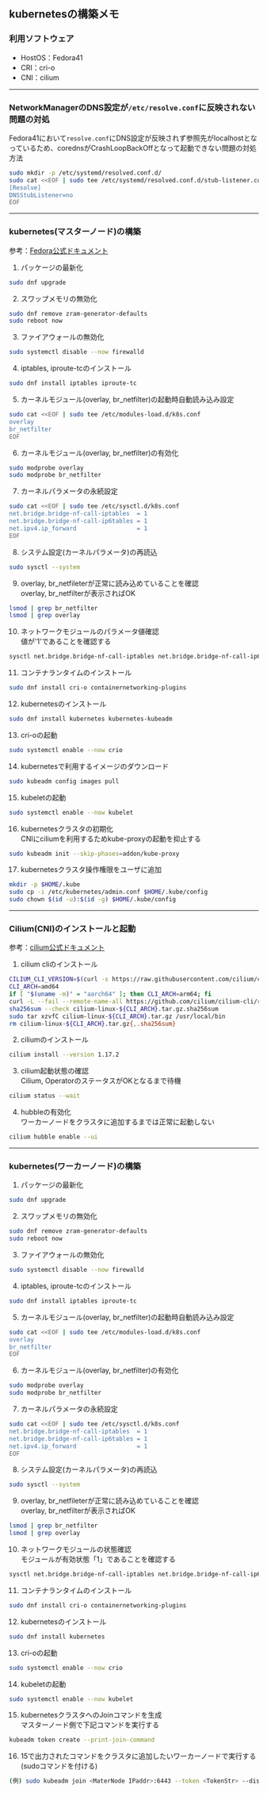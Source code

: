 ## kubernetesの構築メモ

### 利用ソフトウェア
- HostOS：Fedora41
- CRI：cri-o
- CNI：cilium

---
### NetworkManagerのDNS設定が`/etc/resolve.conf`に反映されない問題の対処
Fedora41において`resolve.conf`にDNS設定が反映されず参照先がlocalhostとなっているため、corednsがCrashLoopBackOffとなって起動できない問題の対処方法
```bash
sudo mkdir -p /etc/systemd/resolved.conf.d/
sudo cat <<EOF | sudo tee /etc/systemd/resolved.conf.d/stub-listener.conf
[Resolve]
DNSStubListener=no
EOF
```

---
### kubernetes(マスターノード)の構築
参考：[Fedora公式ドキュメント](https://docs.fedoraproject.org/en-US/quick-docs/using-kubernetes-kubeadm/)
1. パッケージの最新化
```bash
sudo dnf upgrade
```

2. スワップメモリの無効化
```bash
sudo dnf remove zram-generator-defaults
sudo reboot now
```

3. ファイアウォールの無効化
```bash
sudo systemctl disable --now firewalld
```

4. iptables, iproute-tcのインストール
```bash
sudo dnf install iptables iproute-tc
```

5. カーネルモジュール(overlay, br_netfilter)の起動時自動読み込み設定
```bash
sudo cat <<EOF | sudo tee /etc/modules-load.d/k8s.conf
overlay
br_netfilter
EOF
```

6. カーネルモジュール(overlay, br_netfilter)の有効化
```bash
sudo modprobe overlay
sudo modprobe br_netfilter
```

7. カーネルパラメータの永続設定
```bash
sudo cat <<EOF | sudo tee /etc/sysctl.d/k8s.conf
net.bridge.bridge-nf-call-iptables  = 1
net.bridge.bridge-nf-call-ip6tables = 1
net.ipv4.ip_forward                 = 1
EOF
```

8. システム設定(カーネルパラメータ)の再読込
```bash
sudo sysctl --system
```

9. overlay, br_netfileterが正常に読み込めていることを確認  
overlay, br_netfilterが表示さればOK
```bash
lsmod | grep br_netfilter
lsmod | grep overlay
```

10. ネットワークモジュールのパラメータ値確認  
値が'1'であることを確認する
```bash
sysctl net.bridge.bridge-nf-call-iptables net.bridge.bridge-nf-call-ip6tables net.ipv4.ip_forward
```

11. コンテナランタイムのインストール  
```bash
sudo dnf install cri-o containernetworking-plugins
```

12. kubernetesのインストール
```bash
sudo dnf install kubernetes kubernetes-kubeadm
```

13. cri-oの起動
```bash
sudo systemctl enable --now crio
```

14. kubernetesで利用するイメージのダウンロード
```bash
sudo kubeadm config images pull
```

15. kubeletの起動
```bash
sudo systemctl enable --now kubelet
```

16. kubernetesクラスタの初期化  
CNIにciliumを利用するためkube-proxyの起動を抑止する
```bash
sudo kubeadm init --skip-phases=addon/kube-proxy
```

17. kubernetesクラスタ操作権限をユーザに追加
```bash
mkdir -p $HOME/.kube
sudo cp -i /etc/kubernetes/admin.conf $HOME/.kube/config
sudo chown $(id -u):$(id -g) $HOME/.kube/config
```

---
### Cilium(CNI)のインストールと起動
参考：[cilium公式ドキュメント](https://docs.cilium.io/en/stable/gettingstarted/k8s-install-default/)
1. cilium cliのインストール
```bash
CILIUM_CLI_VERSION=$(curl -s https://raw.githubusercontent.com/cilium/cilium-cli/main/stable.txt)
CLI_ARCH=amd64
if [ "$(uname -m)" = "aarch64" ]; then CLI_ARCH=arm64; fi
curl -L --fail --remote-name-all https://github.com/cilium/cilium-cli/releases/download/${CILIUM_CLI_VERSION}/cilium-linux-${CLI_ARCH}.tar.gz{,.sha256sum}
sha256sum --check cilium-linux-${CLI_ARCH}.tar.gz.sha256sum
sudo tar xzvfC cilium-linux-${CLI_ARCH}.tar.gz /usr/local/bin
rm cilium-linux-${CLI_ARCH}.tar.gz{,.sha256sum}
```

2. ciliumのインストール
```bash
cilium install --version 1.17.2
```

3. cilium起動状態の確認  
Cilium, OperatorのステータスがOKとなるまで待機
```bash
cilium status --wait
```

4. hubbleの有効化  
ワーカーノードをクラスタに追加するまでは正常に起動しない
```bash
cilium hubble enable --ui
```

---
### kubernetes(ワーカーノード)の構築
1. パッケージの最新化
```bash
sudo dnf upgrade
```

2. スワップメモリの無効化
```bash
sudo dnf remove zram-generator-defaults
sudo reboot now
```

3. ファイアウォールの無効化
```bash
sudo systemctl disable --now firewalld
```

4. iptables, iproute-tcのインストール
```bash
sudo dnf install iptables iproute-tc
```

5. カーネルモジュール(overlay, br_netfilter)の起動時自動読み込み設定
```bash
sudo cat <<EOF | sudo tee /etc/modules-load.d/k8s.conf
overlay
br_netfilter
EOF
```

6. カーネルモジュール(overlay, br_netfilter)の有効化
```bash
sudo modprobe overlay
sudo modprobe br_netfilter
```

7. カーネルパラメータの永続設定
```bash
sudo cat <<EOF | sudo tee /etc/sysctl.d/k8s.conf
net.bridge.bridge-nf-call-iptables  = 1
net.bridge.bridge-nf-call-ip6tables = 1
net.ipv4.ip_forward                 = 1
EOF
```

8. システム設定(カーネルパラメータ)の再読込
```bash
sudo sysctl --system
```

9. overlay, br_netfileterが正常に読み込めていることを確認  
overlay, br_netfilterが表示さればOK
```bash
lsmod | grep br_netfilter
lsmod | grep overlay
```

10. ネットワークモジュールの状態確認  
モジュールが有効状態「1」であることを確認する
```bash
sysctl net.bridge.bridge-nf-call-iptables net.bridge.bridge-nf-call-ip6tables net.ipv4.ip_forward
```

11. コンテナランタイムのインストール
```bash
sudo dnf install cri-o containernetworking-plugins
```

12. kubernetesのインストール
```bash
sudo dnf install kubernetes
```

13. cri-oの起動
```bash
sudo systemctl enable --now crio
```

14. kubeletの起動
```bash
sudo systemctl enable --now kubelet
```

15. kubernetesクラスタへのJoinコマンドを生成  
マスターノード側で下記コマンドを実行する
```bash
kubeadm token create --print-join-command
```
16. 15で出力されたコマンドをクラスタに追加したいワーカーノードで実行する (sudoコマンドを付ける)
```bash
(例) sudo kubeadm join <MaterNode IPaddr>:6443 --token <TokenStr> --discovery-token-ca-cert-hash <HashValue>
```

